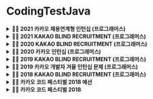 # CodingTestJava

<details markdown="1">
<summary><strong>👩‍💻 2021 카카오 채용연계형 인턴십 (프로그래머스)</summary></strong>

|      문제      | 레벨 |                           URL                            | 
| :------------: | :--: | :------------------------------------------------------: |
|  숫자 문자열과 영단어   |  1   | [문제](https://programmers.co.kr/learn/courses/30/lessons/81301) |   
|   거리두기 확인하기   |  2   | [문제](https://programmers.co.kr/learn/courses/30/lessons/81302) |     
|  표 편집     |  3   | [문제](https://programmers.co.kr/learn/courses/30/lessons/81303) |   
| 미로 탈출 |  4   | [문제](https://programmers.co.kr/learn/courses/30/lessons/81304) |    
|   시험장 나누기   |  5   | [문제](https://programmers.co.kr/learn/courses/30/lessons/81305) |    

------
</details>


<details markdown="1">
<summary><strong>👩‍💻 2021 KAKAO BLIND RECRUITMENT (프로그래머스)</summary></strong>

|      문제      | 레벨 |                           URL                            | 
| :------------: | :--: | :------------------------------------------------------: |
|  신규 아이디 추천   |  1   | [문제](https://programmers.co.kr/learn/courses/30/lessons/72410) |   
|   메뉴 리뉴얼   |  2   | [문제](https://programmers.co.kr/learn/courses/30/lessons/72411) |     
|  순위 검색     |  2   | [문제](https://programmers.co.kr/learn/courses/30/lessons/72412) |   
| 합승 택시 요금 |  3   | [문제](https://programmers.co.kr/learn/courses/30/lessons/72413) |    
|   광고 삽입   |  3   | [문제](https://programmers.co.kr/learn/courses/30/lessons/72414) |  
| 카드 짝 맞추기  |  3   | [문제](https://programmers.co.kr/learn/courses/30/lessons/72415) |  
|   매출 하락 최소화    |  4   | [문제](https://programmers.co.kr/learn/courses/30/lessons/72416) |    

------
</details>


<details markdown="1">
<summary><strong>👩‍💻 2020 KAKAO BLIND RECRUITMENT (프로그래머스)</summary></strong>

|      문제      | 레벨 |                           URL                            | 
| :------------: | :--: | :------------------------------------------------------: |
|  문자열 압축   |  2   | [문제](https://programmers.co.kr/learn/courses/30/lessons/60057) |   
|   괄호 변환    |  2   | [문제](https://programmers.co.kr/learn/courses/30/lessons/60058) |     
| 자물쇠와 열쇠  |  3   | [문제](https://programmers.co.kr/learn/courses/30/lessons/60059) |   
| 기둥과 보 설치 |  3   | [문제](https://programmers.co.kr/learn/courses/30/lessons/60061) |    
|   외벽 점검    |  3   | [문제](https://programmers.co.kr/learn/courses/30/lessons/60062) |  
| 블록 이동하기  |  3   | [문제](https://programmers.co.kr/learn/courses/30/lessons/60063) |  
|   가사 검색    |  4   | [문제](https://programmers.co.kr/learn/courses/30/lessons/60060) |    

------
</details>


<details markdown="1">
<summary><strong>👩‍💻 2020 카카오 인턴십 (프로그래머스)</strong></summary>

|         문제         | 레벨 |                           URL                            | 
| :------------------: | :--: | :------------------------------------------------------: | 
| 키패드 누르기 |  1   | [문제](https://programmers.co.kr/learn/courses/30/lessons/67256) |    
|         수식 최대화         |  2   | [문제](https://programmers.co.kr/learn/courses/30/lessons/67257) |   
|     보석 쇼핑      |  3   | [문제](https://programmers.co.kr/learn/courses/30/lessons/67258) |    
|     경주로 건설     |  3   | [문제](https://programmers.co.kr/learn/courses/30/lessons/67259) |  
|   동굴 탐험    |  4   | [문제](https://programmers.co.kr/learn/courses/30/lessons/67260) |    

------
</details>



<details markdown="1">
<summary><strong>👩‍💻 2019 KAKAO BLIND RECRUITMENT (프로그래머스)</summary></strong>

|      문제      | 레벨 |                           URL                            | 
| :------------: | :--: | :------------------------------------------------------: |
|  실패율   |  1   | [문제](https://programmers.co.kr/learn/courses/30/lessons/42889) |   
|   오픈채팅방    |  2   | [문제](https://programmers.co.kr/learn/courses/30/lessons/42888) |     
| 후보키  |  2   | [문제](https://programmers.co.kr/learn/courses/30/lessons/42890) |   
| 길 찾기 게임 |  3   | [문제](https://programmers.co.kr/learn/courses/30/lessons/42892) |    
|   매칭 점수    |  3   | [문제](https://programmers.co.kr/learn/courses/30/lessons/42893) |  
| 무지의 먹방 라이브  |  4   | [문제](https://programmers.co.kr/learn/courses/30/lessons/42891) |  
|   블록 게임    |  4   | [문제](https://programmers.co.kr/learn/courses/30/lessons/42894) |    

------
</details>


<details markdown="1">
<summary><strong>👩‍💻 2019 카카오 개발자 겨울 인턴십 문제 (프로그래머스)</strong></summary>

|         문제         | 레벨 |                           URL                            | 
| :------------------: | :--: | :------------------------------------------------------: | 
| 크레인 인형뽑기 게임 |  1   | [문제](https://programmers.co.kr/learn/courses/30/lessons/64061) |    
|         튜플         |  2   | [문제](https://programmers.co.kr/learn/courses/30/lessons/64065) |   
|     불량 사용자      |  3   | [문제](https://programmers.co.kr/learn/courses/30/lessons/64064) |    
|     호텔 방 배정     |  3   | [문제](https://programmers.co.kr/learn/courses/30/lessons/64063) |  
|   징검다리 건너기    |  4   | [문제](https://programmers.co.kr/learn/courses/30/lessons/64062) |    

------
</details>

<details markdown="1">
<summary><strong>👩‍💻 2018 KAKAO BLIND RECRUITMENT (프로그래머스)</summary></strong>

|      문제      | 레벨 |                           URL                            | 
| :------------: | :--: | :------------------------------------------------------: |
|  [1차] 비밀지도   |  1   | [문제](https://programmers.co.kr/learn/courses/30/lessons/17681) |   
|   [1차] 다트 게임    |  1   | [문제](https://programmers.co.kr/learn/courses/30/lessons/17682) |     
| [1차] 뉴스 클러스터링  |  2   | [문제](https://programmers.co.kr/learn/courses/30/lessons/17677) |   
| [1차] 프렌즈4블록 |  2   | [문제](https://programmers.co.kr/learn/courses/30/lessons/17679) |    
|   [1차] 캐시    |  2   | [문제](https://programmers.co.kr/learn/courses/30/lessons/17680) |  
| [3차] 방금그곡  |  2   | [문제](https://programmers.co.kr/learn/courses/30/lessons/17683) |  
|   [3차] 압축    |  2   | [문제](https://programmers.co.kr/learn/courses/30/lessons/17684) |    
|  [3차] 파일명 정렬   |  2   | [문제](https://programmers.co.kr/learn/courses/30/lessons/17686) |   
|   [3차] n진수 게임    |  2   | [문제](https://programmers.co.kr/learn/courses/30/lessons/17687) |     
| [1차] 추석 트래픽  |  3   | [문제](https://programmers.co.kr/learn/courses/30/lessons/17676) |   
| [1차] 셔틀버스 |  3   | [문제](https://programmers.co.kr/learn/courses/30/lessons/17678) |    
|   [3차] 자동완성    |  4   | [문제](https://programmers.co.kr/learn/courses/30/lessons/17685) |  

------
</details>

<details markdown="1">
<summary><strong>👩‍💻 카카오 코드 페스티벌 2018 예선</strong></summary>

| 문제 번호 |   제목    |               URL                | 
| :-------: | :-------: | :------------------------------: | 
|   15953   | 상금 헌터 | [문제](http://acmicpc.net/problem/15953) |     
|   15954   |  인형들   | [문제](http://acmicpc.net/problem/15954) |   

------
</details>

<details markdown="1">
<summary><strong>👩‍💻 카카오 코드 페스티벌 2018</strong></summary>

| 문제 번호 |         제목         |               URL                | 
| :-------: | :------------------: | :------------------------------: |
|   15997   |      승부 예측       | [문제](http://acmicpc.net/problem/15997) |    
|   15998   |      카카오머니      | [문제](http://acmicpc.net/problem/15998) |    

------
</details>
